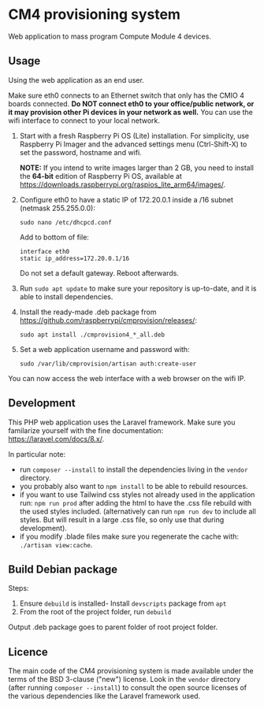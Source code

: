 # CM4 provisioning system #

Web application to mass program Compute Module 4 devices.


## Usage ##

Using the web application as an end user.

Make sure eth0 connects to an Ethernet switch that only has the CMIO 4 boards connected. **Do NOT connect eth0 to your office/public network, or it may provision other Pi devices in your network as well.** You can use the wifi interface to connect to your local network.

1. Start with a fresh Raspberry Pi OS (Lite) installation.  For simplicity, use Raspberry Pi Imager and the advanced settings menu (Ctrl-Shift-X) to set the password, hostname and wifi.

    **NOTE:** If you intend to write images larger than 2 GB, you need to install the **64-bit** edition of Raspberry Pi OS, available at https://downloads.raspberrypi.org/raspios_lite_arm64/images/.

1. Configure eth0 to have a static IP of 172.20.0.1 inside a /16 subnet (netmask 255.255.0.0):

    ```
    sudo nano /etc/dhcpcd.conf
    ```

    Add to bottom of file:

    ```
    interface eth0
    static ip_address=172.20.0.1/16
    ```

    Do not set a default gateway. Reboot afterwards.

1. Run `sudo apt update` to make sure your repository is up-to-date, and it is able to install dependencies.

1. Install the ready-made .deb package from https://github.com/raspberrypi/cmprovision/releases/:

    ```
    sudo apt install ./cmprovision4_*_all.deb
    ```

1. Set a web application username and password with:

    ```
    sudo /var/lib/cmprovision/artisan auth:create-user
    ```

You can now access the web interface with a web browser on the wifi IP.


## Development ##

This PHP web application uses the Laravel framework.
Make sure you familarize yourself with the fine documentation: https://laravel.com/docs/8.x/.

In particular note:
* run `composer --install` to install the dependencies living in the `vendor` directory.
* you probably also want to `npm install` to be able to rebuild resources.
* if you want to use Tailwind css styles not already used in the application run: `npm run prod` after adding the html to have the .css file rebuild with the used styles included. (alternatively can run `npm run dev` to include all styles. But will result in a large .css file, so only use that during development).
* if you modify .blade files make sure you regenerate the cache with: `./artisan view:cache`.

## Build Debian package ##

Steps:
1. Ensure `debuild` is installed- Install `devscripts` package from `apt`
2.  From the root of the project folder, run `debuild`

Output .deb package goes to parent folder of root project folder.

## Licence ##

The main code of the CM4 provisioning system is made available under the terms of the BSD 3-clause ("new") license.
Look in the `vendor` directory (after running `composer --install`) to consult the open source licenses of the various dependencies like the Laravel framework used.

